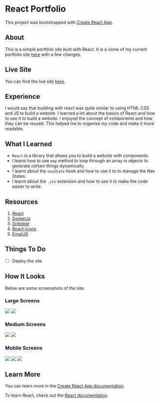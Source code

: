 # React Portfolio

This project was bootstrapped with [Create React App](https://github.com/facebook/create-react-app).

## About
This is a simple portfolio site built with React. It is a clone of my current portfolio site [here](https://nutifafa.netlify.app/) with a few changes.
## Live Site
You can find the live site [here]().
## Experience
I would say that building with react was quite similar to using HTML CSS and JS to build a website. I learned a lot about the basics of React and how to use it to build a website. I enjoyed the concept of components and how they can be reused. This helped me to organise my code and make it more readable.
## What I Learned
- `React` is a library that allows you to build a website with components.
- I learnt how to use `map` method to loop through an array in objects to generate certain things dynamically.
- I learnt about the `useState` hook and how to use it to to manage the Nav States.
- I learnt about the `.jsx` extension and how to use it to make the code easier to write.

## Resources
1. [React](https://reactjs.org/)
2. [SwiperJs](https://swiperjs.com)
3. [Dribbble](https://dribbble.com/)
4. [React-icons](https://react-icons.github.io/react-icons)
5. [EmailJS](https://www.emailjs.com/)
## Things To Do
- [ ]  Deploy the site
## How It Looks
Below are some screenshots of the site.

### Large Screens
![](screenshots/lg-home.png)
![](screenshots/lg-about.png)

### Medium Screens

![](screenshots/md-portfolio.png)
![](screenshots/md-contact.png)

### Mobile Screens

![](screenshots/sm-about.png)
![](screenshots/sm-experience.png)
![](screenshots/sm-testimonials.png)

## Learn More

You can learn more in the [Create React App documentation](https://facebook.github.io/create-react-app/docs/getting-started).

To learn React, check out the [React documentation](https://reactjs.org/).

